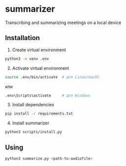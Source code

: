 # summarizer
Transcribing and summarizing meetings on a local device

## Installation

1. Create virtual environment

```bash
python3 -m venv .env
```

2. Activate virtual environment

```bash
source .env/bin/activate  # для Linux/macOS
```

или

```bash
.env\Scripts\activate     # для Windows
```

3. Install dependencies

```bash
pip install -r requirements.txt
```

4. Install summarizer

```bash
python3 scripts/install.py
```

## Using

```bash
python3 summarize.py <path-to-audiofile>
```